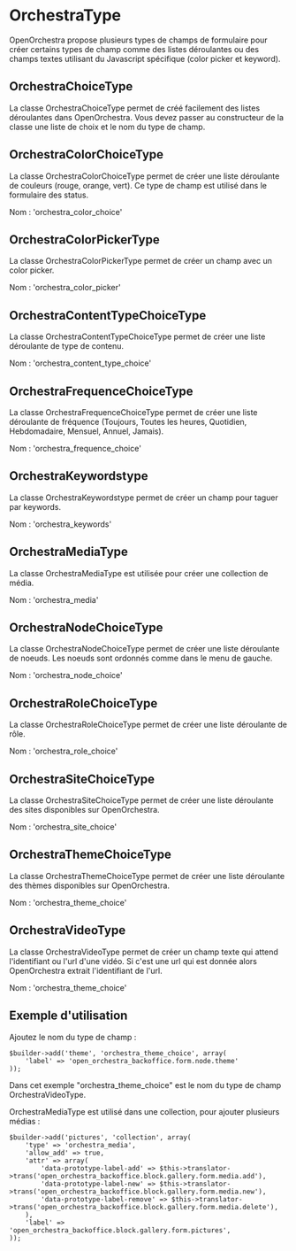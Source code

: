# OrchestraType

OpenOrchestra propose plusieurs types de champs de formulaire pour créer certains types de champ comme des listes déroulantes ou des champs textes utilisant du Javascript spécifique (color picker et keyword).

## OrchestraChoiceType

La classe OrchestraChoiceType permet de créé facilement des listes déroulantes dans OpenOrchestra.
Vous devez passer au constructeur de la classe une liste de choix et le nom du type de champ.

## OrchestraColorChoiceType

La classe OrchestraColorChoiceType permet de créer une liste déroulante de couleurs (rouge, orange, vert).
Ce type de champ est utilisé dans le formulaire des status.

Nom : 'orchestra_color_choice'

## OrchestraColorPickerType

La classe OrchestraColorPickerType permet de créer un champ avec un color picker.

Nom : 'orchestra_color_picker'

## OrchestraContentTypeChoiceType

La classe OrchestraContentTypeChoiceType permet de créer une liste déroulante de type de contenu.

Nom : 'orchestra_content_type_choice'

## OrchestraFrequenceChoiceType

La classe OrchestraFrequenceChoiceType permet de créer une liste déroulante de fréquence (Toujours, Toutes les heures, Quotidien, Hebdomadaire, Mensuel, Annuel, Jamais).

Nom : 'orchestra_frequence_choice'

## OrchestraKeywordstype

La classe OrchestraKeywordstype permet de créer un champ pour taguer par keywords.

Nom : 'orchestra_keywords'

## OrchestraMediaType

La classe OrchestraMediaType est utilisée pour créer une collection de média.

Nom : 'orchestra_media'

## OrchestraNodeChoiceType

La classe OrchestraNodeChoiceType permet de créer une liste déroulante de noeuds. Les noeuds sont ordonnés comme dans le menu de gauche.

Nom : 'orchestra_node_choice'

## OrchestraRoleChoiceType

La classe OrchestraRoleChoiceType permet de créer une liste déroulante de rôle.

Nom : 'orchestra_role_choice'

## OrchestraSiteChoiceType

La classe OrchestraSiteChoiceType permet de créer une liste déroulante des sites disponibles sur OpenOrchestra.

Nom : 'orchestra_site_choice'

## OrchestraThemeChoiceType

La classe OrchestraThemeChoiceType permet de créer une liste déroulante des thèmes disponibles sur OpenOrchestra.

Nom : 'orchestra_theme_choice'

## OrchestraVideoType

La classe OrchestraVideoType permet de créer un champ texte qui attend l'identifiant ou l'url d'une vidéo.
Si c'est une url qui est donnée alors OpenOrchestra extrait l'identifiant de l'url.

Nom : 'orchestra_theme_choice'

## Exemple d'utilisation

Ajoutez le nom du type de champ :

    $builder->add('theme', 'orchestra_theme_choice', array(
        'label' => 'open_orchestra_backoffice.form.node.theme'
    ));

Dans cet exemple "orchestra_theme_choice" est le nom du type de champ OrchestraVideoType.

OrchestraMediaType est utilisé dans une collection, pour ajouter plusieurs médias : 

    $builder->add('pictures', 'collection', array(
        'type' => 'orchestra_media',
        'allow_add' => true,
        'attr' => array(
            'data-prototype-label-add' => $this->translator->trans('open_orchestra_backoffice.block.gallery.form.media.add'),
            'data-prototype-label-new' => $this->translator->trans('open_orchestra_backoffice.block.gallery.form.media.new'),
            'data-prototype-label-remove' => $this->translator->trans('open_orchestra_backoffice.block.gallery.form.media.delete'),
        ),
        'label' => 'open_orchestra_backoffice.block.gallery.form.pictures',
    ));
